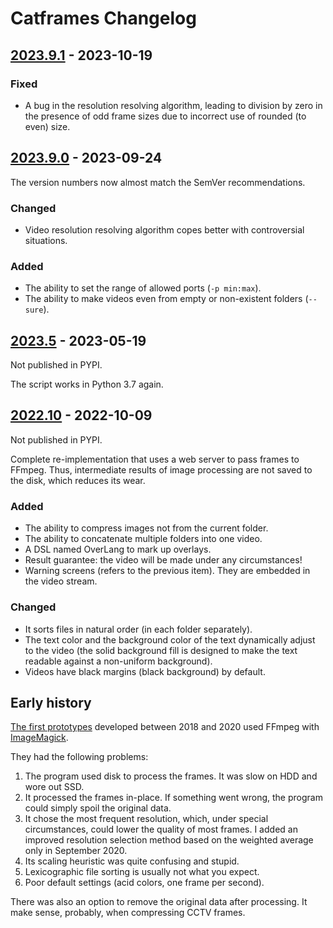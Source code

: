 # Catframes Changelog

## [2023.9.1] - 2023-10-19
### Fixed
- A bug in the resolution resolving algorithm, leading to division by zero in the presence
  of odd frame sizes due to incorrect use of rounded (to even) size.


## [2023.9.0] - 2023-09-24
The version numbers now almost match the SemVer recommendations.

### Changed
- Video resolution resolving algorithm copes better with controversial situations.

### Added
- The ability to set the range of allowed ports (`-p min:max`).
- The ability to make videos even from empty or non-existent folders (`--sure`).


## [2023.5] - 2023-05-19
Not published in PYPI.

The script works in Python 3.7 again.


## [2022.10] - 2022-10-09
Not published in PYPI.

Complete re-implementation that uses a web server to pass frames to FFmpeg.
Thus, intermediate results of image processing are not saved to the disk, which reduces its wear.

### Added
- The ability to compress images not from the current folder.
- The ability to concatenate multiple folders into one video.
- A DSL named OverLang to mark up overlays.
- Result guarantee: the video will be made under any circumstances!
- Warning screens (refers to the previous item). They are embedded in the video stream.

### Changed
- It sorts files in natural order (in each folder separately).
- The text color and the background color of the text dynamically adjust to the video
  (the solid background fill is designed to make the text readable against a non-uniform background).
- Videos have black margins (black background) by default.


## Early history
[The first prototypes] developed between 2018 and 2020 used FFmpeg with [ImageMagick].

They had the following problems:

1. The program used disk to process the frames. It was slow on HDD and wore out SSD.
2. It processed the frames in-place. If something went wrong, the program could simply spoil the original data.
3. It chose the most frequent resolution, which, under special circumstances, could lower the quality of most frames.
   I added an improved resolution selection method based on the weighted average only in September 2020.
4. Its scaling heuristic was quite confusing and stupid.
5. Lexicographic file sorting is usually not what you expect.
6. Poor default settings (acid colors, one frame per second).

There was also an option to remove the original data after processing.
It make sense, probably, when compressing CCTV frames.



[ImageMagick]: https://imagemagick.org/
[The first prototypes]: https://github.com/georgy7/catframes/tree/e65eb40a6d98b72a9d6609c057254a7ede3a0959
[2022.10]: https://github.com/georgy7/catframes/tree/b919b07d7e2944aaab79181c4312aba083ffd1d9
[2023.5]: https://github.com/georgy7/catframes/tree/008297abe6e821f0aeda6a327ae8c15220995402
[2023.9.0]: https://github.com/georgy7/catframes/tree/archive/dev_2023_09
[2023.9.1]: https://github.com/georgy7/catframes/tree/v2023.9.1
